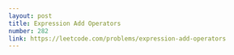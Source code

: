 ```yaml
---
layout: post
title: Expression Add Operators
number: 282
link: https://leetcode.com/problems/expression-add-operators
---
```

